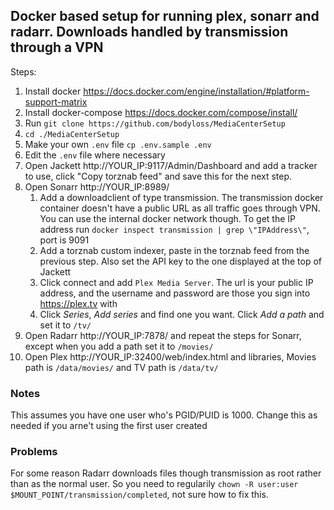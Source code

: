 ## Docker based setup for running plex, sonarr and radarr. Downloads handled by transmission through a VPN

Steps:
1. Install docker https://docs.docker.com/engine/installation/#platform-support-matrix
1. Install docker-compose https://docs.docker.com/compose/install/
1. Run `git clone https://github.com/bodyloss/MediaCenterSetup`
1. `cd ./MediaCenterSetup`
1. Make your own `.env` file `cp .env.sample .env`
1. Edit the `.env` file where necessary
1. Open Jackett http://YOUR_IP:9117/Admin/Dashboard and add a tracker to use, click "Copy torznab feed" and save this for the next step.
1. Open Sonarr http://YOUR_IP:8989/
    1. Add a downloadclient of type transmission. The transmission docker container doesn't have a public URL as all traffic goes through VPN. You can use the internal docker network though. To get the IP address run `docker inspect transmission | grep \"IPAddress\"`, port is 9091
    1. Add a torznab custom indexer, paste in the torznab feed from the previous step. Also set the API key to the one displayed at the top of Jackett
    1. Click connect and add `Plex Media Server`. The url is your public IP address, and the username and password are those you sign into https://plex.tv with
    1. Click _Series_, _Add series_ and find one you want. Click _Add a path_ and set it to `/tv/`
1. Open Radarr http://YOUR_IP:7878/ and repeat the steps for Sonarr, except when you add a path set it to `/movies/`
1. Open Plex http://YOUR_IP:32400/web/index.html and libraries, Movies path is `/data/movies/` and TV path is `/data/tv/`

### Notes
This assumes you have one user who's PGID/PUID is 1000. Change this as needed if you arne't using the first user created

### Problems
For some reason Radarr downloads files though transmission as root rather than as the normal user. So you need to regularily `chown -R user:user $MOUNT_POINT/transmission/completed`, not sure how to fix this.
